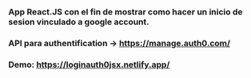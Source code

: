 
### App React.JS con el fin de mostrar como hacer un inicio de sesion vinculado a google account.

### API para authentification → https://manage.auth0.com/

### Demo: https://loginauth0jsx.netlify.app/

